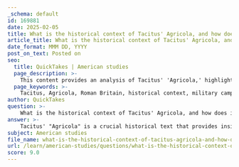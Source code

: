 ```yaml
---
_schema: default
id: 169881
date: 2025-02-05
title: What is the historical context of Tacitus' Agricola, and how does it contribute to our understanding of Roman Britain?
article_title: What is the historical context of Tacitus' Agricola, and how does it contribute to our understanding of Roman Britain?
date_format: MMM DD, YYYY
post_on_text: Posted on
seo:
  title: QuickTakes | American studies
  page_description: >-
    This content provides an analysis of Tacitus' 'Agricola,' highlighting its historical context, contributions to the understanding of Roman Britain, military campaigns, cultural interactions, and the importance of critically assessing its biases.
  page_keywords: >-
    Tacitus, Agricola, Roman Britain, historical context, military campaigns, Gnaeus Julius Agricola, conquest, Caledonians, cultural interactions, bias, archaeological correlation, Romanization, military strategies, historical narratives, first century AD
author: QuickTakes
question: >-
    What is the historical context of Tacitus' Agricola, and how does it contribute to our understanding of Roman Britain?
answer: >-
    Tacitus' "Agricola" is a crucial historical text that provides insight into Roman Britain during the first century AD, particularly focusing on the military campaigns led by General Gnaeus Julius Agricola, who was Tacitus' father-in-law. Written around 98 AD, the work serves as both a biography of Agricola and a commentary on the Roman conquest of Britain, especially the northern regions, including present-day Scotland.\n\n### Historical Context of "Agricola"\n\n1. **Roman Conquest of Britain**: The Roman invasion of Britain began in 43 AD under Emperor Claudius, and by the time of Agricola's governorship (77-84 AD), the Romans had established a significant presence in southern Britain. Tacitus details Agricola's efforts to expand Roman control into the more resistant northern territories, which were inhabited by various Celtic tribes, including the Caledonians.\n\n2. **Military Campaigns**: Tacitus recounts key military engagements, notably the Battle of Mons Graupius, where Agricola's forces faced the Caledonian tribes. This battle is significant as it illustrates the military strategies employed by the Romans and the fierce resistance from the native tribes. Tacitus' narrative emphasizes the tactical superiority of the Roman legions, but it also highlights the valor and determination of the Caledonian warriors.\n\n3. **Cultural Interactions**: The text provides insights into the interactions between the Romans and the native tribes. Tacitus describes the cultural practices of the Britons, their social structures, and the impact of Roman occupation on local customs. This aspect is vital for understanding the cultural dynamics of the time and the gradual Romanization of certain regions.\n\n4. **Bias and Perspective**: While "Agricola" is an invaluable primary source, it is essential to approach it with a critical eye. Tacitus, as a Roman senator, may exhibit bias in his portrayal of events, particularly in glorifying his father-in-law's achievements and the Roman way of life. His accounts may downplay the complexities of tribal societies and the nuances of their resistance to Roman rule.\n\n### Contribution to Understanding Roman Britain\n\n1. **Military Strategies**: Tacitus' detailed descriptions of military tactics and formations provide historians with a clearer picture of Roman military organization and the challenges they faced in subduing the northern tribes. This information is crucial for understanding the broader context of Roman military history.\n\n2. **Archaeological Correlation**: The events described in "Agricola" can be correlated with archaeological findings, such as those at Vindolanda and Hadrian's Wall. These sites offer tangible evidence of Roman military presence and interactions with native populations, enriching our understanding of the period.\n\n3. **Cultural Continuity and Change**: The text contributes to discussions about cultural continuity and change during the Roman occupation. It highlights how Roman influence began to permeate local cultures while also acknowledging the resilience of native traditions.\n\n4. **Historical Narratives**: "Agricola" serves as a foundational text for understanding the historical narratives surrounding Roman Britain. It has influenced subsequent interpretations of Roman history and the legacy of Roman rule in Britain.\n\nIn summary, Tacitus' "Agricola" is a vital source for understanding the complexities of Roman military campaigns in Britain, the interactions between Romans and native tribes, and the broader implications of Roman occupation on local cultures. Its historical context and the need for critical assessment of its biases make it an essential text for scholars studying this period.
subject: American studies
file_name: what-is-the-historical-context-of-tacitus-agricola-and-how-does-it-contribute-to-our-understanding-of-roman-britain.md
url: /learn/american-studies/questions/what-is-the-historical-context-of-tacitus-agricola-and-how-does-it-contribute-to-our-understanding-of-roman-britain
score: 9.0
---
```


&nbsp;